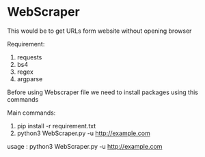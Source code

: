 # WebScraper
This would be to get URLs form website without opening browser

Requirement:
  1. requests
  2. bs4
  3. regex
  4. argparse

Before using Webscraper file we need to install packages using this commands

Main commands:
  1. pip install -r requirement.txt
  2. python3 WebScraper.py -u http://example.com

usage : python3 WebScraper.py -u http://example.com
